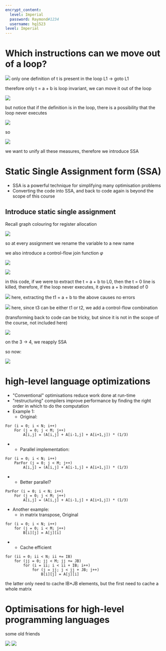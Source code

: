```yaml
---
encrypt_content:
  level: Imperial
  password: Raymond#1234
  username: hg1523
level: Imperial
---
```


# Which instructions can we move out of a loop?

![](../../../../../../assets/Imperial/50006/lecture7-part3-slide2.png)
only one definition of t is present in the loop L1 -> goto L1

therefore only t = a + b is loop invariant, we can move it out of the loop

![](../../../../../../assets/Imperial/50006/lecture7-part3-slide6.png)

but notice that if the definition is in the loop, there is a possibility that the loop never executes

![](../../../../../../assets/Imperial/50006/lecture7-part3-slide12.png)

so 

![](../../../../../../assets/Imperial/50006/lecture7-part3-slide13.png)


we want to unify all these measures, therefore we introduce SSA

# Static Single Assignment form (SSA)

- SSA is a powerful technique for simplifying many optimisation problems
- Converting the code into SSA, and back to code again is beyond the scope of this course
## Introduce static single assignment
Recall graph colouring for register allocation

![](../../../../../../assets/Imperial/50006/lecture7-part3-slide16.png)

so at every assignment we rename the variable to a new name

we also introduce a control-flow join function $\varphi$


![](../../../../../../assets/Imperial/50006/lecture7-part3-slide17.png)

![](../../../../../../assets/Imperial/50006/lecture7-part3-slide18.png)

in this code, if we were to extract the t = a + b to L0, then the t = 0 line is killed, therefore, if the loop never executes, it gives a + b instead of 0

![](../../../../../../assets/Imperial/50006/lecture7-part3-slide19.png)
here, extracting the t1 = a + b to the above causes no errors

![](../../../../../../assets/Imperial/50006/lecture7-part3-slide20.png)
here, since t3 can be either t1 or t2, we add a control-flow combination

(transforming back to code can be tricky, but since it is not in the scope of the course, not included here)

![](../../../../../../assets/Imperial/50006/lecture7-part3-slide23.png)

on the 3 -> 4, we reapply SSA

so now:

![](../../../../../../assets/Imperial/50006/lecture7-part3-slide25.png)

# high-level language optimizations

- "Conventional" optimisations reduce work done at run-time
- "restructuring" compilers improve performance by finding the right order in which to do the computation
- Example 1:
	- Original:

```
For (i = 0; i < N; i++) 
	For (j = 0; j < M; j++)
		A[i,j] = (A[i,j] + A[i-1,j] + A[i+1,j]) * (1/3)
```
- 
	- Parallel implementation:
```
For (i = 0; i < N; i++) 
	ParFor (j = 0; j < M; j++)
		A[i,j] = (A[i,j] + A[i-1,j] + A[i+1,j]) * (1/3)
```
- 
	- Better parallel?


```
ParFor (i = 0; i < N; i++) 
	For (j = 0; j < M; j++)
		A[i,j] = (A[i,j] + A[i-1,j] + A[i+1,j]) * (1/3)

```

- Another example:
	- in matrix transpose, Original
```
for (i = 0; i < N; i++)
	for (j = 0; i < M; j++)
		B[i][j] = A[j][i]
```
- 
	- Cache efficient
```
for (ii = 0; ii < N; ii += IB)
	for (jj = 0; jj < M; jj += JB)
		for (i = ii; i < ii + IB; i++)
			for (j = jj; j < jj + JB; j++)
				B[i][j] = A[j][i]
```

the latter only need to cache IB$*$JB elements, but the first need to cache a whole matrix


# Optimisations for high-level programming languages

some old friends

![](../../../../../../assets/Imperial/50006/lecture7-part3-slide29.png)
![](../../../../../../assets/Imperial/50006/lecture7-part3-slide31.png)